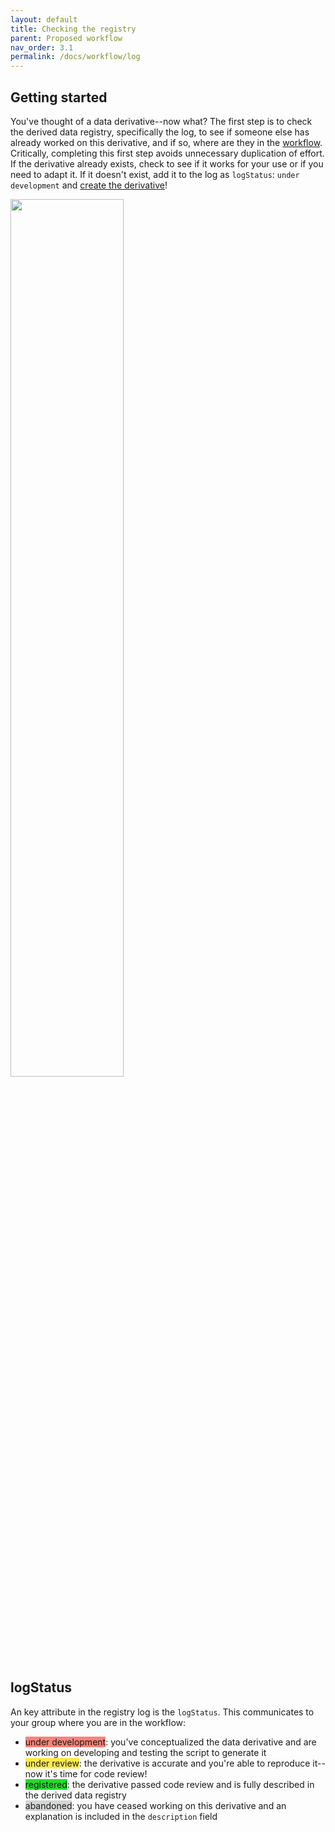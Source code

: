 ```yaml
---
layout: default
title: Checking the registry
parent: Proposed workflow
nav_order: 3.1
permalink: /docs/workflow/log
---
```


## Getting started
You've thought of a data derivative--now what? The first step is to check the derived data registry, specifically the log, to see if someone else has already worked on this derivative, and if so, where are they in the [workflow](docs/workflow/workflow.md). Critically, completing this first step avoids unnecessary duplication of effort. If the derivative already exists, check to see if it works for your use or if you need to adapt it. If it doesn't exist, add it to the log as `logStatus`: `under development` and [create the derivative](docs/workflow/code-devo)! 

<img style="center" src='../../files/check.png' width='60%' > 

## logStatus
An key attribute in the registry log is the `logStatus`. This communicates to your group where you are in the workflow:

* <span style="background-color: #F88379">under development</span>: you've conceptualized the data derivative and are working on developing and testing the script to generate it
* <span style="background-color: #fcea50">under review</span>: the derivative is accurate and you're able to reproduce it--now it's time for code review!
* <span style="background-color: #24db2f">registered</span>: the derivative passed code review and is fully described in the derived data registry
* <span style="background-color: #d4d6d6">abandoned</span>: you have ceased working on this derivative and an explanation is included in the `description` field
